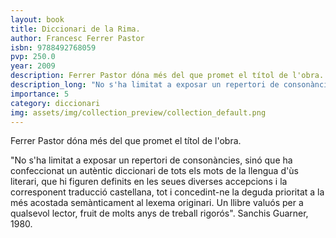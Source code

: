 ```yaml
---
layout: book
title: Diccionari de la Rima.
author: Francesc Ferrer Pastor
isbn: 9788492768059
pvp: 250.0
year: 2009
description: Ferrer Pastor dóna més del que promet el títol de l'obra.
description_long: "No s'ha limitat a exposar un repertori de consonàncies, sinó que ha confeccionat un autèntic diccionari de tots els mots de la llengua d'ùs literari, que hi figuren definits en les seues diverses accepcions i la corresponent traducció castellana, tot i concedint-ne la deguda prioritat a la més acostada semànticament al lexema originari. Un llibre valuós per a qualsevol lector, fruit de molts anys de treball rigorós". Sanchis Guarner, 1980.
importance: 5
category: diccionari
img: assets/img/collection_preview/collection_default.png
---
```


Ferrer Pastor dóna més del que promet el títol de l'obra.

"No s'ha limitat a exposar un repertori de consonàncies, sinó que ha confeccionat un autèntic diccionari de tots els mots de la llengua d'ùs literari, que hi figuren definits en les seues diverses accepcions i la corresponent traducció castellana, tot i concedint-ne la deguda prioritat a la més acostada semànticament al lexema originari. Un llibre valuós per a qualsevol lector, fruit de molts anys de treball rigorós". Sanchis Guarner, 1980.

